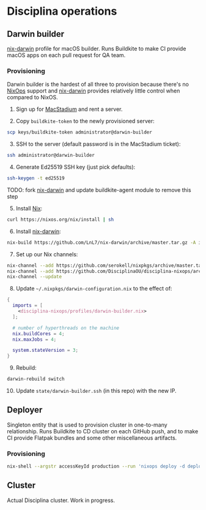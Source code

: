 # Disciplina operations

## Darwin builder

[nix-darwin][] profile for macOS builder. Runs Buildkite to make CI provide
macOS apps on each pull request for QA team.

### Provisioning

Darwin builder is the hardest of all three to provision because there's no
[NixOps][] support and [nix-darwin][] provides relatively little control when
compared to NixOS.

1. Sign up for [MacStadium][] and rent a server.

2. Copy `buildkite-token` to the newly provisioned server:
```sh
scp keys/buildkite-token administrator@darwin-builder
```

3. SSH to the server (default password is in the MacStadium ticket):
```sh
ssh administrator@darwin-builder
```

4. Generate Ed25519 SSH key (just pick defaults):
```sh
ssh-keygen -t ed25519
```

TODO: fork [nix-darwin][] and update buildkite-agent module to remove this step

5. Install [Nix][]:
```sh
curl https://nixos.org/nix/install | sh
```

6. Install [nix-darwin][]:
```sh
nix-build https://github.com/LnL7/nix-darwin/archive/master.tar.gz -A installer

```

7. Set up our Nix channels:
```sh
nix-channel --add https://github.com/serokell/nixpkgs/archive/master.tar.gz nixpkgs
nix-channel --add https://github.com/DisciplinaOU/disciplina-nixops/archive/master.tar.gz disciplina-nixops
nix-channel --update
```

8. Update `~/.nixpkgs/darwin-configuration.nix` to the effect of:
```nix
{
  imports = [
    <disciplina-nixops/profiles/darwin-builder.nix>
  ];

  # number of hyperthreads on the machine
  nix.buildCores = 4;
  nix.maxJobs = 4;

  system.stateVersion = 3;
}
```

9. Rebuild:
```sh
darwin-rebuild switch
```

10. Update `state/darwin-builder.ssh` (in this repo) with the new IP.

[MacStadium]: https://www.macstadium.com
[Nix]: https://nixos.org/nix
[NixOps]: https://nixos.org/nixops
[nix-darwin]: https://github.com/LnL7/nix-darwin

## Deployer

Singleton entity that is used to provision cluster in one-to-many relationship.
Runs Buildkite to CD cluster on each GitHub push, and to make CI provide Flatpak
bundles and some other miscellaneous artifacts.

### Provisioning

```sh
nix-shell --argstr accessKeyId production --run 'nixops deploy -d deployer -s keys/deployer.nixops'
```

## Cluster

Actual Disciplina cluster. Work in progress.
